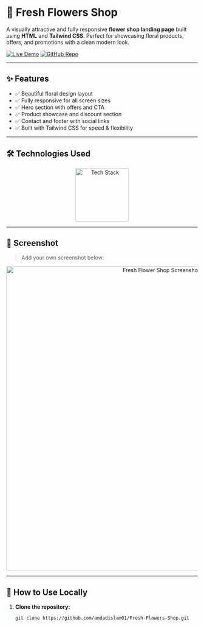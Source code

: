 # 🌸 Fresh Flowers Shop

A visually attractive and fully responsive **flower shop landing page** built using **HTML** and **Tailwind CSS**. Perfect for showcasing floral products, offers, and promotions with a clean modern look.

[![Live Demo](https://img.shields.io/badge/🚀_Live_Demo-00C7B7?style=for-the-badge&logo=netlify&logoColor=white)](https://amdadislam01.github.io/Fresh-Flowers-Shop/)
[![GitHub Repo](https://img.shields.io/badge/💻_Source_Code-181717?style=for-the-badge&logo=github&logoColor=white)](https://github.com/amdadislam01/Fresh-Flowers-Shop)

---

## ✨ Features

- ✅ Beautiful floral design layout
- ✅ Fully responsive for all screen sizes
- ✅ Hero section with offers and CTA
- ✅ Product showcase and discount section
- ✅ Contact and footer with social links
- ✅ Built with Tailwind CSS for speed & flexibility

---

## 🛠️ Technologies Used

<p align="center">
  <img src="https://skillicons.dev/icons?i=html,tailwindcss" alt="Tech Stack" width="140"/>
</p>

---

## 📸 Screenshot

> Add your own screenshot below:

<p align="center">
  <img src="https://i.postimg.cc/FKkQgXhF/fresh-flower-site.png" alt="Fresh Flower Shop Screenshot" width="800"/>
</p>

---

## 🚀 How to Use Locally

1. **Clone the repository:**

   ```bash
   git clone https://github.com/amdadislam01/Fresh-Flowers-Shop.git
